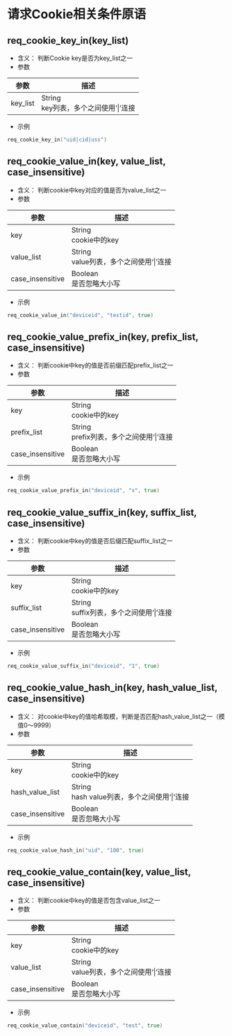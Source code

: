 # 请求Cookie相关条件原语

## req_cookie_key_in(key_list)
* 含义： 判断Cookie key是否为key_list之一
* 参数

| 参数     | 描述                   |
| -------- | ---------------------- |
| key_list | String<br>key列表，多个之间使用‘&#124;’连接 | 

* 示例
```go
req_cookie_key_in("uid|cid|uss")
```

## req_cookie_value_in(key, value_list, case_insensitive)
* 含义： 判断cookie中key对应的值是否为value_list之一
* 参数  

| 参数     | 描述                   |
| -------- | ---------------------- |
| key | String<br>cookie中的key |
| value_list | String<br>value列表，多个之间使用‘&#124;’连接 | 
| case_insensitive | Boolean<br>是否忽略大小写 |  

* 示例
```go
req_cookie_value_in("deviceid", "testid", true)
```

## req_cookie_value_prefix_in(key, prefix_list, case_insensitive)
* 含义： 判断cookie中key的值是否前缀匹配prefix_list之一
* 参数  

| 参数     | 描述                   |
| -------- | ---------------------- |
| key | String<br>cookie中的key |
| prefix_list | String<br>prefix列表，多个之间使用‘&#124;’连接 | 
| case_insensitive | Boolean<br>是否忽略大小写 |  

* 示例
```go
req_cookie_value_prefix_in("deviceid", "x", true)
```

## req_cookie_value_suffix_in(key, suffix_list, case_insensitive)
* 含义： 判断cookie中key的值是否后缀匹配suffix_list之一
* 参数  

| 参数     | 描述                   |
| -------- | ---------------------- |
| key | String<br>cookie中的key |
| suffix_list | String<br>suffix列表，多个之间使用‘&#124;’连接 | 
| case_insensitive | Boolean<br>是否忽略大小写 |  

* 示例
```go
req_cookie_value_suffix_in("deviceid", "1", true)
```

## req_cookie_value_hash_in(key, hash_value_list, case_insensitive)
* 含义： 对cookie中key的值哈希取模，判断是否匹配hash_value_list之一（模值0～9999）
* 参数  

| 参数     | 描述                   |
| -------- | ---------------------- |
| key | String<br>cookie中的key |
| hash_value_list | String<br>hash value列表，多个之间使用‘&#124;’连接 | 
| case_insensitive | Boolean<br>是否忽略大小写 |  

* 示例
```go
req_cookie_value_hash_in("uid", "100", true)
```

## req_cookie_value_contain(key, value_list, case_insensitive)
* 含义： 判断cookie中key的值是否包含value_list之一
* 参数  

| 参数     | 描述                   |
| -------- | ---------------------- |
| key | String<br>cookie中的key |
| value_list | String<br>value列表，多个之间使用‘&#124;’连接 | 
| case_insensitive | Boolean<br>是否忽略大小写 |  

* 示例
```go
req_cookie_value_contain("deviceid", "test", true)
```

